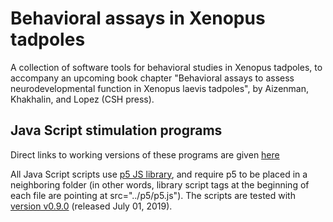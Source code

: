# Behavioral assays in Xenopus tadpoles

A collection of software tools for behavioral studies in Xenopus tadpoles, to accompany an upcoming book chapter "Behavioral assays to assess neurodevelopmental function in Xenopus laevis tadpoles", by Aizenman, Khakhalin, and Lopez (CSH press).

## Java Script stimulation programs

Direct links to working versions of these programs are given [here](https://sites.google.com/view/khakhalin/research/programs)

All Java Script scripts use [p5 JS library](https://p5js.org/), and require p5 to be placed in a neighboring folder (in other words, library script tags at the beginning of each file are pointing at src="../p5/p5.js"). The scripts are tested with [version v0.9.0](https://github.com/processing/p5.js/releases/tag/0.9.0) (released July 01, 2019).
